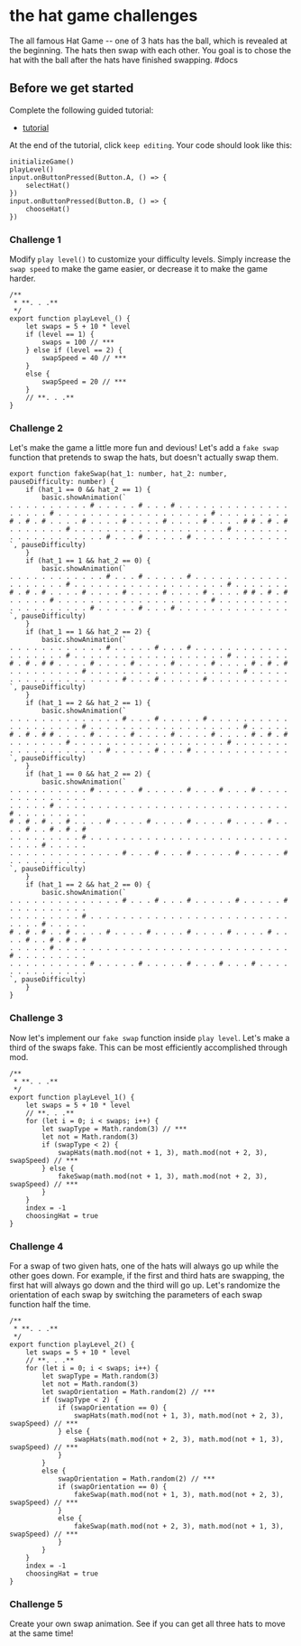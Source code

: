 # the hat game challenges

The all famous Hat Game -- one of 3 hats has the ball, which is revealed at the beginning. The hats then swap with each other. You goal is to chose the hat with the ball after the hats have finished swapping. #docs

## Before we get started

Complete the following guided tutorial:

* [tutorial](/microbit/lessons/the-hat-game/tutorial)

At the end of the tutorial, click `keep editing`. Your code should look like this:

```
initializeGame()
playLevel()
input.onButtonPressed(Button.A, () => {
    selectHat()
})
input.onButtonPressed(Button.B, () => {
    chooseHat()
})
```

### Challenge 1

Modify `play level()` to customize your difficulty levels. Simply increase the `swap speed` to make the game easier, or decrease it to make the game harder.

```
/**
 * **. . .**
 */
export function playLevel_() {
    let swaps = 5 + 10 * level
    if (level == 1) {
        swaps = 100 // ***
    } else if (level == 2) {
        swapSpeed = 40 // ***
    }
    else {
        swapSpeed = 20 // ***
    }
    // **. . .**
}
```

### Challenge 2

Let's make the game a little more fun and devious! Let's add a `fake swap` function that pretends to swap the hats, but doesn't actually swap them.

```
export function fakeSwap(hat_1: number, hat_2: number, pauseDifficulty: number) {
    if (hat_1 == 0 && hat_2 == 1) {
        basic.showAnimation(`
. . . . . . . . . . # . . . . . # . . . # . . . . . . . . . . . . . .
. . . . . # . . . . . . . . . . . . . . . . . . . # . . . . . . . . .
# . # . # . . . . # . . . . # . . . . # . . . . # . . . . # # . # . #
. . . . . . . # . . . . . . . . . . . . . . . . . . . # . . . . . . .
. . . . . . . . . . . . # . . . # . . . . . # . . . . . . . . . . . .
`, pauseDifficulty)
    }
    if (hat_1 == 1 && hat_2 == 0) {
        basic.showAnimation(`
. . . . . . . . . . . . # . . . # . . . . . # . . . . . . . . . . . .
. . . . . . . # . . . . . . . . . . . . . . . . . . . # . . . . . . .
# . # . # . . . . # . . . . # . . . . # . . . . # . . . . # # . # . #
. . . . . # . . . . . . . . . . . . . . . . . . . # . . . . . . . . .
. . . . . . . . . . # . . . . . # . . . # . . . . . . . . . . . . . .
`, pauseDifficulty)
    }
    if (hat_1 == 1 && hat_2 == 2) {
        basic.showAnimation(`
. . . . . . . . . . . . # . . . . . # . . . # . . . . . . . . . . . .
. . . . . . . # . . . . . . . . . . . . . . . . . . . # . . . . . . .
# . # . # # . . . . # . . . . # . . . . # . . . . # . . . . # . # . #
. . . . . . . . . # . . . . . . . . . . . . . . . . . . . # . . . . .
. . . . . . . . . . . . . . # . . . # . . . . . # . . . . . . . . . .
`, pauseDifficulty)
    }
    if (hat_1 == 2 && hat_2 == 1) {
        basic.showAnimation(`
. . . . . . . . . . . . . . # . . . # . . . . . # . . . . . . . . . .
. . . . . . . . . # . . . . . . . . . . . . . . . . . . . # . . . . .
# . # . # # . . . . # . . . . # . . . . # . . . . # . . . . # . # . #
. . . . . . . # . . . . . . . . . . . . . . . . . . . # . . . . . . .
. . . . . . . . . . . . # . . . . . # . . . # . . . . . . . . . . . .
`, pauseDifficulty)
    }
    if (hat_1 == 0 && hat_2 == 2) {
        basic.showAnimation(`
. . . . . . . . . . # . . . . . # . . . . . # . . . # . . . # . . . . . . . . . . . . . .
. . . . . # . . . . . . . . . . . . . . . . . . . . . . . . . . . . . # . . . . . . . . .
# . # . # . . # . . . . # . . . . # . . . . # . . . . # . . . . # . . . . # . . # . # . #
. . . . . . . . . # . . . . . . . . . . . . . . . . . . . . . . . . . . . . . # . . . . .
. . . . . . . . . . . . . . # . . . # . . . # . . . . . # . . . . . # . . . . . . . . . .
`, pauseDifficulty)
    }
    if (hat_1 == 2 && hat_2 == 0) {
        basic.showAnimation(`
. . . . . . . . . . . . . . # . . . # . . . # . . . . . # . . . . . # . . . . . . . . . .
. . . . . . . . . # . . . . . . . . . . . . . . . . . . . . . . . . . . . . . # . . . . .
# . # . # . . # . . . . # . . . . # . . . . # . . . . # . . . . # . . . . # . . # . # . #
. . . . . # . . . . . . . . . . . . . . . . . . . . . . . . . . . . . # . . . . . . . . .
. . . . . . . . . . # . . . . . # . . . . . # . . . # . . . # . . . . . . . . . . . . . .
`, pauseDifficulty)
    }
}
```

### Challenge 3

Now let's implement our `fake swap` function inside `play level`. Let's make a third of the swaps fake. This can be most efficiently accomplished through mod.

```
/**
 * **. . .**
 */
export function playLevel_1() {
    let swaps = 5 + 10 * level
    // **. . .**
    for (let i = 0; i < swaps; i++) {
        let swapType = Math.random(3) // ***
        let not = Math.random(3)
        if (swapType < 2) {
            swapHats(math.mod(not + 1, 3), math.mod(not + 2, 3), swapSpeed) // ***
        } else {
            fakeSwap(math.mod(not + 1, 3), math.mod(not + 2, 3), swapSpeed) // ***
        }
    }
    index = -1
    choosingHat = true
}
```

### Challenge 4

For a swap of two given hats, one of the hats will always go up while the other goes down. For example, if the first and third hats are swapping, the first hat will always go down and the third will go up. Let's randomize the orientation of each swap by switching the parameters of each swap function half the time.

```
/**
 * **. . .**
 */
export function playLevel_2() {
    let swaps = 5 + 10 * level
    // **. . .**
    for (let i = 0; i < swaps; i++) {
        let swapType = Math.random(3)
        let not = Math.random(3)
        let swapOrientation = Math.random(2) // ***
        if (swapType < 2) {
            if (swapOrientation == 0) {
                swapHats(math.mod(not + 1, 3), math.mod(not + 2, 3), swapSpeed) // ***
            } else {
                swapHats(math.mod(not + 2, 3), math.mod(not + 1, 3), swapSpeed) // ***
            }
        }
        else {
            swapOrientation = Math.random(2) // ***
            if (swapOrientation == 0) {
                fakeSwap(math.mod(not + 1, 3), math.mod(not + 2, 3), swapSpeed) // ***
            }
            else {
                fakeSwap(math.mod(not + 2, 3), math.mod(not + 1, 3), swapSpeed) // ***
            }
        }
    }
    index = -1
    choosingHat = true
}
```

### Challenge 5

Create your own swap animation. See if you can get all three hats to move at the same time!

